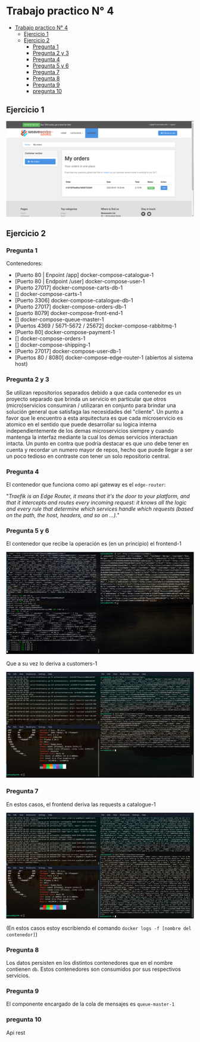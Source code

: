 # Trabajo practico N° 4

- [Trabajo practico N° 4](#trabajo-practico-n-4)
  - [Ejercicio 1](#ejercicio-1)
  - [Ejercicio 2](#ejercicio-2)
    - [Pregunta 1](#pregunta-1)
    - [Pregunta 2 y 3](#pregunta-2-y-3)
    - [Pregunta 4](#pregunta-4)
    - [Pregunta 5 y 6](#pregunta-5-y-6)
    - [Pregunta 7](#pregunta-7)
    - [Pregunta 8](#pregunta-8)
    - [Pregunta 9](#pregunta-9)
    - [pregunta 10](#pregunta-10)

## Ejercicio 1

![](img/buy_sock.png)

## Ejercicio 2

### Pregunta 1

Contenedores:

* [Puerto 80 | Enpoint /app] docker-compose-catalogue-1
* [Puerto 80 | Endpoint /user] docker-compose-user-1
* [Puerto 27017] docker-compose-carts-db-1
* [] docker-compose-carts-1
* [Puerto 3306] docker-compose-catalogue-db-1
* [Puerto 27017] docker-compose-orders-db-1
* [puerto 8079] docker-compose-front-end-1
* [] docker-compose-queue-master-1
* [Puertos 4369 / 5671-5672 / 25672] docker-compose-rabbitmq-1
* [Puerto 80] docker-compose-payment-1
* [] docker-compose-orders-1
* [] docker-compose-shipping-1
* [Puerto 27017] docker-compose-user-db-1
* [Puertos 80 / 8080] docker-compose-edge-router-1 (abiertos al sistema host)

### Pregunta 2 y 3

Se utilizan repositorios separados debido a que cada contenedor es un proyecto separado que brinda un servicio en particular que otros (micro)servicios consumiran / utilizaran en conjunto para brindar una solución general que satisfaga las necesidades del "cliente". Un punto a favor que le encuentro a esta arquitectura es que cada microservicio es atomico en el sentido que puede desarrollar su logica interna independientemente de los demas microservicios siempre y cuando mantenga la interfaz mediante la cual los demas servicios interactuan intacta. Un punto en contra que podria destacar es que uno debe tener en cuenta y recordar un numero mayor de repos, hecho que puede llegar a ser un poco tedioso en contraste con tener un solo repositorio central.

### Pregunta 4

El contenedor que funciona como api gateway es el `edge-router`:

"*Traefik is an Edge Router, it means that it's the door to your platform, and that it intercepts and routes every incoming request: it knows all the logic and every rule that determine which services handle which requests (based on the path, the host, headers, and so on ...).*"

### Pregunta 5 y 6

El contenedor que recibe la operación es (en un principio) el frontend-1

![](img/customers.png)

Que a su vez lo deriva a customers-1

![](img/customers_2.png)

### Pregunta 7

En estos casos, el frontend deriva las requests a catalogue-1

![](img/catalogue.png)

(En estos casos estoy escribiendo el comando `docker logs -f [nombre del contenedor]`)

### Pregunta 8

Los datos persisten en los distintos contenedores que en el nombre contienen `db`. Estos contenedores son consumidos por sus respectivos servicios.

### Pregunta 9

El componente encargado de la cola de mensajes es `queue-master-1`

### pregunta 10

Api rest